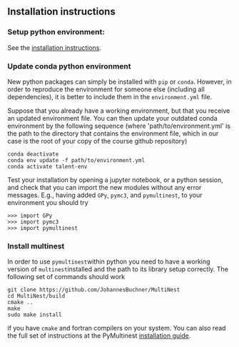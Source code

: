## Installation instructions

### Setup python environment: 

See the [installation instructions](install.md).

### Update conda python environment 

New python packages can simply be installed with `pip` or `conda`. However, in order to reproduce the environment for someone else (including all dependencies), it is better to include them in the `environment.yml` file. 

Suppose that you already have a working environment, but that you receive an updated environment file. You can then update your outdated conda environment by the following sequence (where 'path/to/environment.yml' is the path to the directory that contains the environment file, which in our case is the root of your copy of the course github repository)

    conda deactivate
    conda env update -f path/to/environment.yml
    conda activate talent-env
    
Test your installation by opening a jupyter notebook, or a python session, and check that you can import the new modules without any error messages. E.g., having added `GPy`, `pymc3`, and `pymultinest`, to your environment you should try

    >>> import GPy
    >>> import pymc3
    >>> import pymultinest


### Install multinest

In order to use `pymultinest`within python you need to have a working version of `multinest`installed and the path to its library setup correctly. The following set of commands should work

    git clone https://github.com/JohannesBuchner/MultiNest
    cd MultiNest/build
    cmake ..
    make
    sudo make install
    
if you have `cmake` and fortran compilers on your system. You can also read the full set of instructions at the PyMultinest [installation guide](http://johannesbuchner.github.io/PyMultiNest/install.html). 
